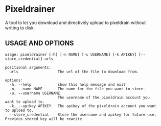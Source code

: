 
# Pixeldrainer

A tool to let you download and directively upload to pixeldrain without writing to disk.

## USAGE AND OPTIONS
```
usage: pixeldrainer [-h] [-n NAME] [-u USERNAME] [-k APIKEY] [--store_credential] urls
```
```
positional arguments:
  urls                  The url of the file to download from.

options:
  -h, --help            show this help message and exit
  -n, --name NAME       The name for the file you want to store.
  -u, --username USERNAME
                        The username of the pixeldrain account you want to upload to.
  -k, --apikey APIKEY   The apikey of the pixeldrain account you want to upload to.
  --store_credential    Store the username and apikey for future use. Previous stored key will be rewrite
```
